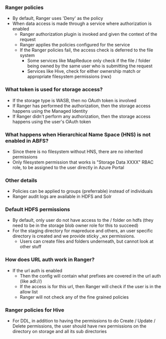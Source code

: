 ### Ranger policies
* By default, Ranger uses 'Deny' as the policy
* When data access is made through a service where authorization is enabled
  * Ranger authorization plugin is invoked and given the context of the request
  * Ranger applies the policies configured for the service
  * If the Ranger policies fail, the access check is deferred to the file system
    * Some services like MapReduce only check if the file / folder being owned by the same user who is submitting the request
    * Services like Hive, check for either ownership match or appropriate filesystem permissions (rwx)

### What token is used for storage access?
* If the storage type is WASB, then no OAuth token is involved
* If Ranger has performed the authorization, then the storage access happens using the Managed Identity
* If Ranger didn't perform any authorization, then the storage access happens using the user's OAuth token

### What happens when Hierarchical Name Space (HNS) is not enabled in ABFS?
* Since there is no filesystem without HNS, there are no inherited permissions
* Only filesystem permission that works is "Storage Data XXXX" RBAC role, to be assigned to the user directly in Azure Portal

### Other details
* Policies can be applied to groups (preferrable) instead of individuals
* Ranger audit logs are available in HDFS and Solr

### Default HDFS permissions
* By default, only user do not have access to the / folder on hdfs (they need to be in the storage blob owner role for this to succeed)
* For the staging directory for mapreduce and others, an user specific directory is created and we provide sticky _wx permissions. 
  * Users can create files and folders underneath, but cannot look at other stuff
  
### How does URL auth work in Ranger?
* If the url auth is enabled
  * Then the config will contain what prefixes are covered in the url auth (like adl://)
  * If the access is for this url, then Ranger will check if the user is in the allow list
  * Ranger will not check any of the fine grained policies
  
### Ranger policies for Hive
* For DDL, in addition to having the permissions to do Create / Update / Delete permissions, the user should have rwx permissions on the directory on storage and all its sub directories
